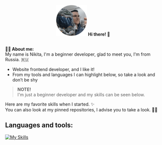 <div align="center">
  <img src="https://github.com/Maatarashiii/maatarashiii/blob/main/preview.png" width="100"/>
    <b>Hi there! 👋</b> <br>
    <img src="https://komarev.com/ghpvc/?username=maatarashiii&style=flat-square&color=blue" alt=""/>
</div>

**🧑‍💻 About me:** <br>
My name is Nikita, I'm a beginner developer, glad to meet you, I'm from Russia. 🇷🇺
- Website frontend developer, and I like it!
- From my tools and languages ​​I can highlight below, so take a look and don’t be shy

> **NOTE!** <br>
> I'm just a beginner developer and my skills can be seen below.

Here are my favorite skills when I started. ✨ <br>
You can also look at my pinned repositories, I advise you to take a look. 📌👀

## Languages ​​and tools:
[![My Skills](https://skillicons.dev/icons?i=html,css,js,figma,vscode&theme=light)](https://skillicons.dev)
